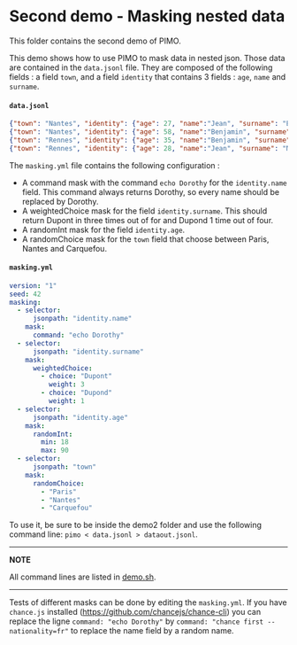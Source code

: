 # Second demo - Masking nested data

This folder contains the second demo of PIMO.

This demo shows how to use PIMO to mask data in nested json. Those data are contained in the `data.jsonl` file. They are composed of the following fields : a field `town`, and a field `identity` that contains 3 fields : `age`, `name` and `surname`.

#### **`data.jsonl`**
```json
{"town": "Nantes", "identity": {"age": 27, "name":"Jean", "surname": "Bertrand"}}
{"town": "Nantes", "identity": {"age": 58, "name":"Benjamin", "surname": "Martin"}}
{"town": "Rennes", "identity": {"age": 35, "name":"Benjamin", "surname": "Bertrand"}}
{"town": "Rennes", "identity": {"age": 28, "name":"Jean", "surname": "Martin"}}
```

The `masking.yml` file contains the following configuration :

* A command mask with the command `echo Dorothy` for the `identity.name` field. This command always returns Dorothy, so every name should be replaced by Dorothy.
* A weightedChoice mask for the field `identity.surname`. This should return Dupont in three times out of for and Dupond 1 time out of four.
* A randomInt mask for the field `identity.age`.
* A randomChoice mask for the `town` field that choose between Paris, Nantes and Carquefou.

#### **`masking.yml`**
```yaml
version: "1"
seed: 42
masking:
  - selector:
      jsonpath: "identity.name"
    mask:
      command: "echo Dorothy"
  - selector:
      jsonpath: "identity.surname"
    mask:
      weightedChoice:
        - choice: "Dupont"
          weight: 3
        - choice: "Dupond"
          weight: 1
  - selector:
      jsonpath: "identity.age"
    mask:
      randomInt:
        min: 18
        max: 90
  - selector:
      jsonpath: "town"
    mask:
      randomChoice:
        - "Paris"
        - "Nantes"
        - "Carquefou"
```

To use it, be sure to be inside the demo2 folder and use the following command line: `pimo < data.jsonl > dataout.jsonl`.

---
**NOTE**

All command lines are listed in [demo.sh](demo.sh).

---

Tests of different masks can be done by editing the `masking.yml`. If you have `chance.js` installed (<https://github.com/chancejs/chance-cli>) you can replace the ligne `command: "echo Dorothy"` by `command: "chance first --nationality=fr"` to replace the name field by a random name.
